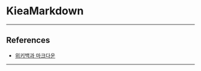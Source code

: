 # KieaMarkdown





-----
## References
* [위키백과 마크다운](https://ko.wikipedia.org/wiki/%EB%A7%88%ED%81%AC%EB%8B%A4%EC%9A%B4 "위키백과 마크다운")

-----
